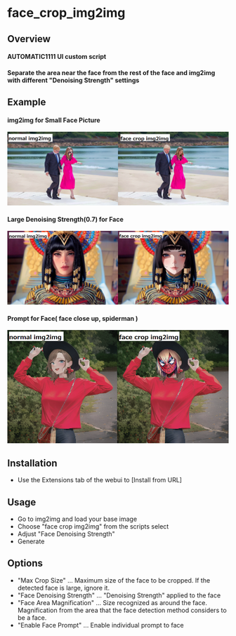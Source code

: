 # face_crop_img2img

## Overview
#### AUTOMATIC1111 UI custom script
#### Separate the area near the face from the rest of the face and img2img with different "Denoising Strength" settings

## Example

#### img2img for Small Face Picture
![Small Face](imgs/small_face.png "img2img for Small Face Picture")

#### Large Denoising Strength(0.7) for Face
![Large Denoising Strength for Face](imgs/large_str_for_face.png "Large Denoising Strength for Face")

#### Prompt for Face( face close up, spiderman )
![Prompt for Face](imgs/spiderman.png "Prompt for Face")


## Installation
- Use the Extensions tab of the webui to [Install from URL]

## Usage
- Go to img2img and load your base image
- Choose "face crop img2img" from the scripts select
- Adjust "Face Denoising Strength"
- Generate

## Options
- "Max Crop Size" ... Maximum size of the face to be cropped. If the detected face is large, ignore it.
- "Face Denoising Strength" ... "Denoising Strength" applied to the face
- "Face Area Magnification" ... Size recognized as around the face. Magnification from the area that the face detection method considers to be a face.
- "Enable Face Prompt" ... Enable individual prompt to face
